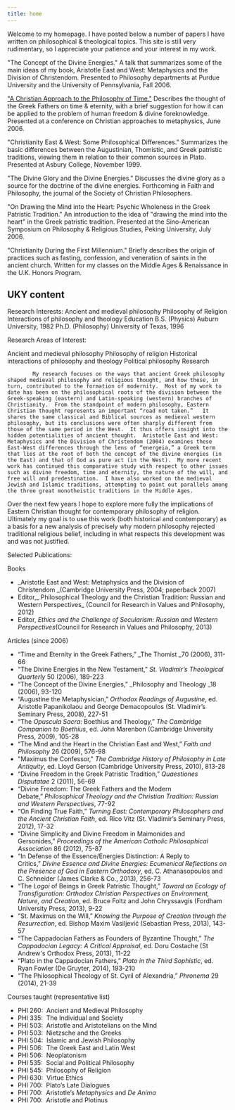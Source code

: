 ```yaml
---
title: home
---
```


Welcome to my homepage.  I have posted below a number of papers I have written on philosophical & theological topics.  This site is still very rudimentary, so I appreciate your patience and your interest in my work.

 

"The Concept of the Divine Energies."  A talk that summarizes some of the main ideas of my book, Aristotle East and West:  Metaphysics and the Division of Christendom.  Presented to Philosophy departments at  Purdue University and the University of Pennsylvania, Fall 2006.

["A Christian Approach to the Philosophy of Time."](http://www.uky.edu/~dbradsh/papers/Christian%20Approach%20to%20Phil%20of%20Time.pdf)  Describes the thought of the Greek Fathers on time & eternity, with a brief suggestion for how it can be applied to the problem of human freedom & divine foreknowledge.  Presented at a conference on Christian approaches to metaphysics, June 2006.

"Christianity East & West:  Some Philosophical Differences."  Summarizes the basic differences between the Augustinian, Thomistic, and Greek patristic traditions, viewing them in relation to their common sources in Plato.  Presented at Asbury College, November 1999.

"The Divine Glory and the Divine Energies."  Discusses the divine glory as a source for the doctrine of the divine energies.  Forthcoming in Faith and Philosophy, the journal of the Society of Christian Philosophers.

"On Drawing the Mind into the Heart:  Psychic Wholeness in the Greek Patristic Tradition."  An introduction to the idea of "drawing the mind into the heart" in the Greek patristic tradition.  Presented at the Sino-American Symposium on Philosophy & Religious Studies, Peking University, July 2006.

"Christianity During the First Millennium."  Briefly describes the origin of practices such as fasting, confession, and veneration of saints in the ancient church.  Written for my classes on the Middle Ages & Renaissance in the U.K. Honors Program.




## UKY content

Research Interests:
Ancient and medieval philosophy
Philosophy of Religion
Interactions of philosophy and theology
Education
B.S. (Physics) Auburn University, 1982 Ph.D. (Philosophy) University of Texas, 1996

Research
Areas of Interest:

Ancient and medieval philosophy
Philosophy of religion
Historical interactions of philosophy and theology
Political philosophy
Research

            My research focuses on the ways that ancient Greek philosophy shaped medieval philosophy and religious thought, and how these, in turn, contributed to the formation of modernity.  Most of my work to date has been on the philosophical roots of the division between the Greek-speaking (eastern) and Latin-speaking (western) branches of Christianity.  From the standpoint of modern philosophy, Eastern Christian thought represents an important “road not taken.”   It shares the same classical and Biblical sources as medieval western philosophy, but its conclusions were often sharply different from those of the same period in the West.  It thus offers insight into the hidden potentialities of ancient thought.  Aristotle East and West: Metaphysics and the Division of Christendom (2004) examines these East-West differences through the lens of “energeia,” a Greek term that lies at the root of both the concept of the divine energies (in the East) and that of God as pure act (in the West).  My more recent work has continued this comparative study with respect to other issues such as divine freedom, time and eternity, the nature of the will, and free will and predestination.  I have also worked on the medieval Jewish and Islamic traditions, attempting to point out parallels among the three great monotheistic traditions in the Middle Ages.  

Over the next few years I hope to explore more fully the implications of Eastern Christian thought for contemporary philosophy of religion.  Ultimately my goal is to use this work (both historical and contemporary) as a basis for a new analysis of precisely why modern philosophy rejected traditional religious belief, including in what respects this development was and was not justified.

 

 Selected Publications: 

Books

- _Aristotle East and West: Metaphysics and the Division of Christendom _(Cambridge University Press, 2004; paperback 2007)
- Editor,_ Philosophical Theology and the Christian Tradition: Russian and Western Perspectives_ (Council for Research in Values and Philosophy, 2012)
- Editor, _Ethics and the Challenge of Secularism: Russian and Western Perspectives_(Council for Research in Values and Philosophy, 2013)

Articles (since 2006)

- “Time and Eternity in the Greek Fathers,” _The Thomist _70 (2006), 311-66
- “The Divine Energies in the New Testament,” _St. Vladimir’s Theological Quarterly_ 50 (2006), 189-223
- “The Concept of the Divine Energies,” _Philosophy and Theology _18 (2006), 93-120
- “Augustine the Metaphysician,” _Orthodox Readings of Augustine_, ed. Aristotle Papanikolaou and George Demacopoulos (St. Vladimir’s Seminary Press, 2008), 227-51
- “The _Opuscula Sacra_: Boethius and Theology,” _The Cambridge Companion to Boethius_, ed. John Marenbon (Cambridge University Press, 2009), 105-28
- “The Mind and the Heart in the Christian East and West,” _Faith and Philosophy_ 26 (2009), 576-98
- "Maximus the Confessor," _The Cambridge History of Philosophy in Late Antiquity_, ed. Lloyd Gerson (Cambridge University Press, 2010), 813-28
- “Divine Freedom in the Greek Patristic Tradition,” _Quaestiones Disputatae_ 2 (2011), 56-69
- “Divine Freedom: The Greek Fathers and the Modern Debate,” _Philosophical Theology and the Christian Tradition: Russian and Western Perspectives_, 77-92
- “On Finding True Faith,” _Turning East: Contemporary Philosophers and the Ancient Christian Faith_, ed. Rico Vitz (St. Vladimir’s Seminary Press, 2012), 17-32
- “Divine Simplicity and Divine Freedom in Maimonides and Gersonides,” _Proceedings of the American Catholic Philosophical Association_ 86 (2012), 75-87
- “In Defense of the Essence/Energies Distinction: A Reply to Critics,” _Divine Essence and Divine Energies: Ecumenical Reflections on the Presence of God in Eastern Orthodoxy_, ed. C. Athanasopoulos and C. Schneider (James Clarke & Co., 2013), 256-73
- “The _Logoi_ of Beings in Greek Patristic Thought,” _Toward an Ecology of Transfiguration: Orthodox Christian Perspectives on Environment, Nature, and Creation_, ed. Bruce Foltz and John Chryssavgis (Fordham University Press, 2013), 9-22
- “St. Maximus on the Will,” _Knowing the Purpose of Creation through the Resurrection_, ed. Bishop Maxim Vasiljević (Sebastian Press, 2013), 143-57
- “The Cappadocian Fathers as Founders of Byzantine Thought,” _The Cappadocian Legacy: A Critical Appraisal_, ed. Doru Costache (St Andrew's Orthodox Press, 2013), 11-22
- “Plato in the Cappadocian Fathers,” _Plato in the Third Sophistic_, ed. Ryan Fowler (De Gruyter, 2014), 193-210
- “The Philosophical Theology of St. Cyril of Alexandria,” _Phronema_ 29 (2014), 21-39

Courses taught (representative list)

- PHI 260:  Ancient and Medieval Philosophy
- PHI 335:  The Individual and Society
- PHI 503:  Aristotle and Aristotelians on the Mind
- PHI 503:  Nietzsche and the Greeks
- PHI 504:  Islamic and Jewish Philosophy
- PHI 506:  The Greek East and Latin West
- PHI 506:  Neoplatonism
- PHI 535:  Social and Political Philosophy
- PHI 545:  Philosophy of Religion
- PHI 630:  Virtue Ethics
- PHI 700:  Plato’s Late Dialogues
- PHI 700:  Aristotle’s _Metaphysics_ and _De Anima_
- PHI 700:  Aristotle and Plotinus